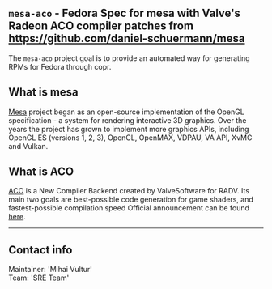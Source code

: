 [//]: # (Describe the project's purpose.)

## `mesa-aco` - Fedora Spec for mesa with Valve's Radeon ACO compiler patches from https://github.com/daniel-schuermann/mesa

The `mesa-aco` project goal is to provide an automated way for generating RPMs for Fedora through copr.

[//]: # (Describe the technology used.)

## What is mesa
[Mesa][1] project began as an open-source implementation of the OpenGL specification - a system for rendering interactive 3D graphics.
Over the years the project has grown to implement more graphics APIs, including OpenGL ES (versions 1, 2, 3), OpenCL, OpenMAX, VDPAU, VA API, XvMC and Vulkan.

## What is ACO
[ACO][2] is a New Compiler Backend created by ValveSoftware for RADV. Its main two goals are best-possible code generation for game shaders, and fastest-possible compilation speed
Official announcement can be found [here][2].

---
## **Contact info**

Maintainer:       'Mihai Vultur'<br />
Team:             'SRE Team'<br />

[1]: https://www.mesa3d.org/ "Mesa"
[2]: https://steamcommunity.com/games/221410/announcements/detail/1602634609636894200 "ACO"
